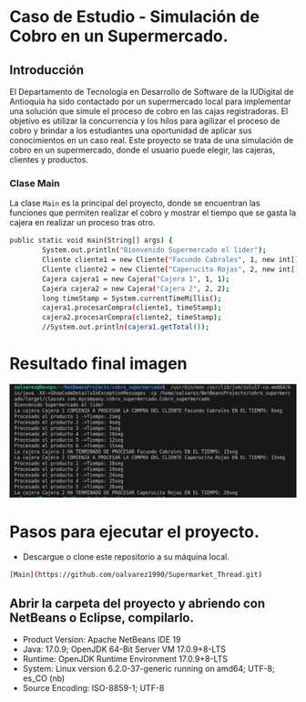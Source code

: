 # Caso de Estudio - Simulación de Cobro en un Supermercado.
## Introducción
El Departamento de Tecnología en Desarrollo de Software de la IUDigital de Antioquia ha sido contactado por un supermercado local para implementar una solución que simule el proceso de cobro en las cajas registradoras. El objetivo es utilizar la concurrencia y los hilos
para agilizar el proceso de cobro y brindar a los estudiantes una oportunidad de aplicar sus conocimientos en un caso real.
Este proyecto se trata de una simulación de cobro en un supermercado, donde el usuario puede elegir, las cajeras, clientes y productos.

### Clase Main
La clase `Main` es la principal del proyecto, donde se encuentran las funciones que permiten realizar el cobro y mostrar el tiempo que se gasta la cajera en realizar un proceso tras otro.

```sh
public static void main(String[] args) {
        System.out.println("Bienvenido Supermercado el lider");
        Cliente cliente1 = new Cliente("Facundo Cabrales", 1, new int[]{2, 2, 1, 5, 2, 3});
        Cliente cliente2 = new Cliente("Caperucita Rojas", 2, new int[]{1, 3, 5, 1, 1});
        Cajera cajera1 = new Cajera("Cajera 1", 1, 1);
        Cajera cajera2 = new Cajera("Cajera 2", 2, 2);
        long timeStamp = System.currentTimeMillis();
        cajera1.procesarCompra(cliente1, timeStamp);
        cajera2.procesarCompra(cliente2, timeStamp);
        //System.out.println(cajera1.getTotal());
```
# Resultado final imagen
![Alt text](src/main/java/com/mycompany/cobro_supermercado/assets/Screen.png)


# Pasos para ejecutar el proyecto.
- Descargue o clone este repositorio a su máquina local.


```sh
[Main](https://github.com/oalvarez1990/Supermarket_Thread.git)
```
## Abrir la carpeta del proyecto y abriendo con NetBeans o Eclipse, compilarlo.
- Product Version: Apache NetBeans IDE 19
- Java: 17.0.9; OpenJDK 64-Bit Server VM 17.0.9+8-LTS
- Runtime: OpenJDK Runtime Environment 17.0.9+8-LTS
- System: Linux version 6.2.0-37-generic running on amd64; UTF-8; es_CO (nb)
- Source Encoding: ISO-8859-1; UTF-8

